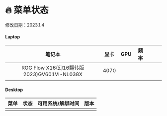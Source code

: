# 🔥 菜单状态

修改日期：2023.1.4

<!-- tabs:start -->

#### **Laptop**


|笔记本| 显卡  | GPU  |  频率    |      |      |      |
| :---------: |:---:|:----: |:-:| ----------- | ----------- | ----------- |
| ROG Flow X16(幻16翻转版2023)GV601VI-NL038X | 4070 ||||||
|  | ||||||

#### **Desktop**

|  菜单 |状态|可用系统/解绑时间|        版本      |
| :----:|:-:|:--------------:| :--------------: |
|  |||  |

<!-- tabs:end -->